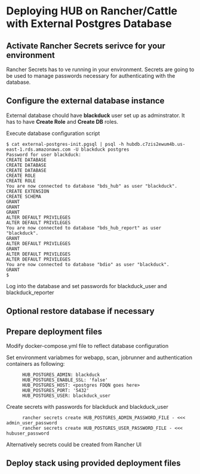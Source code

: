 # Deploying HUB on Rancher/Cattle with External Postgres Database

## Activate Rancher Secrets serivce for your environment

Rancher Secrets has to ve running in your environment. Secrets are going to be used to manage passwords necessary for authenticating with the database.

## Configure the external database instance

External database chould have **blackduck** user set up as adminstrator. It has to have **Create Role** and **Create DB** roles.


Execute database configuration script

```
$ cat external-postgres-init.pgsql | psql -h hubdb.c7zis2ewum4b.us-east-1.rds.amazonaws.com -U blackduck postgres 
Password for user blackduck: 
CREATE DATABASE
CREATE DATABASE
CREATE DATABASE
CREATE ROLE
CREATE ROLE
You are now connected to database "bds_hub" as user "blackduck".
CREATE EXTENSION
CREATE SCHEMA
GRANT
GRANT
GRANT
ALTER DEFAULT PRIVILEGES
ALTER DEFAULT PRIVILEGES
You are now connected to database "bds_hub_report" as user "blackduck".
GRANT
ALTER DEFAULT PRIVILEGES
GRANT
ALTER DEFAULT PRIVILEGES
ALTER DEFAULT PRIVILEGES
You are now connected to database "bdio" as user "blackduck".
GRANT
$ 
```

Log into the database and set passwords for blackduck_user and blackduck_reporter


## Optional restore database if necessary

## Prepare deployment files

Modify docker-compose.yml file to reflect database configuration


Set environment variabmes for webapp, scan, jobrunner and authentication containers as following:

```
      HUB_POSTGRES_ADMIN: blackduck
      HUB_POSTGRES_ENABLE_SSL: 'false'
      HUB_POSTGRES_HOST: <postgres FDQN goes here>
      HUB_POSTGRES_PORT: '5432'
      HUB_POSTGRES_USER: blackduck_user
```


Create secrets with passwords for blackduck and blackduck_user
```
      rancher secrets create HUB_POSTGRES_ADMIN_PASSWORD_FILE - <<< admin_user_password
      rancher secrets create HUB_POSTGRES_USER_PASSWORD_FILE - <<< hubuser_password
```

Alternatively secrets could be created from Rancher UI

## Deploy stack using provided deployment files

